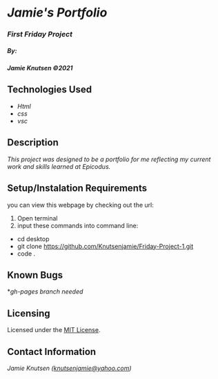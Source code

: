 # _Jamie's Portfolio_


### _First Friday Project_

##### By:
#####  _**Jamie Knutsen**_ _©2021_


## Technologies Used

* _Html_
* _css_
* _vsc_

## Description

_This project was designed to be a portfolio for me reflecting my current work and skills learned at Epicodus._

## Setup/Instalation Requirements
you can view this webpage by checking out the url:
<!-- add url when a gh-pages branch is added -->
1. Open terminal
2. input these commands into command line:

* cd desktop
* git clone https://github.com/Knutsenjamie/Friday-Project-1.git
* code .

## Known Bugs

*_gh-pages branch needed_


## Licensing

Licensed under the [MIT License](LICENSE).

## Contact Information

_Jamie Knutsen (knutsenjamie@yahoo.com)_